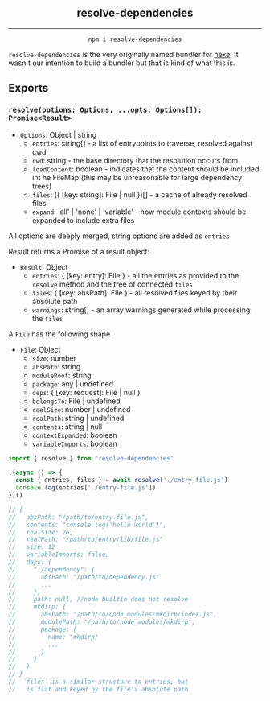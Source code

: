 <h2 align="center">resolve-dependencies</h2>

---

<p align="center"><code>npm i resolve-dependencies</code></p>

`resolve-dependencies` is the very originally named bundler for [nexe](https://github.com/nexe/nexe). It wasn't our intention to build a bundler but that is kind of what this is.

## Exports


### `resolve(options: Options, ...opts: Options[]): Promise<Result>`
  
  - `Options`: Object | string
    - `entries`:  string[]                              - a list of entrypoints to traverse, resolved against cwd
    - `cwd`:      string                                - the base directory that the resolution occurs from
    - `loadContent`: boolean                            - indicates that the content should be included int he FileMap (this may be unreasonable for large dependency trees)
    - `files`: ({ [key: string]: File | null })[]       - a cache of already resolved files
    - `expand`: 'all' | 'none' | 'variable'             - how module contexts should be expanded to include extra files

All options are deeply merged, string options are added as `entries`

Result returns a Promise of a result object:
  - `Result`: Object
    - `entries`: { [key: entry]: File } - all the entries as provided to the `resolve` method and the tree of connected `files`
    - `files`: { [key: absPath]: File } - all resolved files keyed by their absolute path
    - `warnings`: string[] - an array warnings generated while processing the `files`

A `File` has the following shape
  - `File`: Object
    - `size`: number
    - `absPath`: string
    - `moduleRoot`: string
    - `package`: any | undefined
    - `deps`: { [key: request]: File | null }
    - `belongsTo`: File | undefined
    - `realSize`: number | undefined
    - `realPath`: string | undefined
    - `contents`: string | null
    - `contextExpanded`: boolean
    - `variableImports`: boolean


```javascript
import { resolve } from 'resolve-dependencies'

;(async () => {
  const { entries, files } = await resolve('./entry-file.js')
  console.log(entries['./entry-file.js'])
})()

// {
//   absPath: "/path/to/entry-file.js",
//   contents: "console.log('hello world')",
//   realSize: 26,
//   realPath: "/path/to/entry/lib/file.js"
//   size: 12
//   variableImports: false,
//   deps: {
//     "./dependency": {
//       absPath: "/path/to/dependency.js"
//       ...
//     },
//     path: null, //node builtin does not resolve
//     mkdirp: {
//       absPath: "/path/to/node_modules/mkdirp/index.js",
//       modulePath: "/path/to/node_modules/mkdirp",
//       package: {
//         name: "mkdirp"
//         ...
//       }
//     }
//   }
// }
//  `files` is a similar structure to entries, but 
//   is flat and keyed by the file's absolute path.
```


